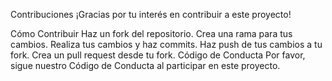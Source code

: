 Contribuciones
¡Gracias por tu interés en contribuir a este proyecto!

Cómo Contribuir
Haz un fork del repositorio.
Crea una rama para tus cambios.
Realiza tus cambios y haz commits.
Haz push de tus cambios a tu fork.
Crea un pull request desde tu fork.
Código de Conducta
Por favor, sigue nuestro Código de Conducta al participar en este proyecto.
